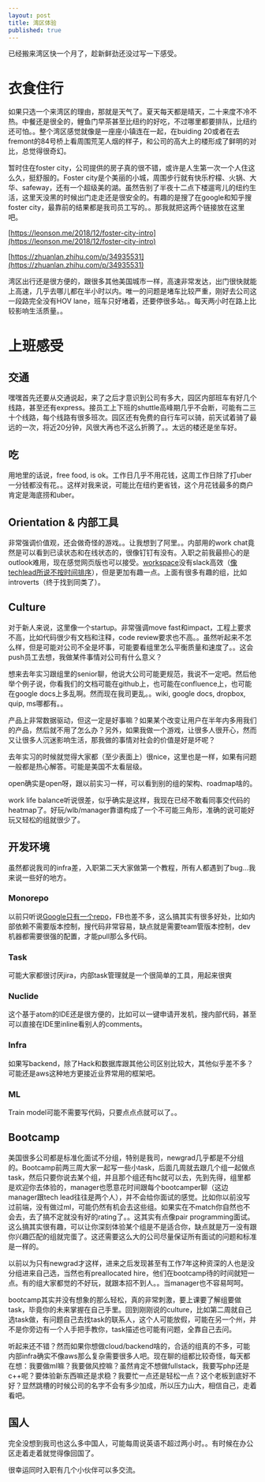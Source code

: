 ```yaml
---
layout: post
title: 湾区体验
published: true
---
```


已经搬来湾区快一个月了，趁新鲜劲还没过写一下感受。

# 衣食住行

如果只选一个来湾区的理由，那就是天气了。夏天每天都是晴天，二十来度不冷不热。中餐还是很全的，鲤鱼门早茶甚至比纽约的好吃，不过哪里都要排队，比纽约还可怕。。整个湾区感觉就像是一座座小镇连在一起，在buiding 20或者在去fremont的84号桥上看周围荒芜人烟的样子，和公司的高大上的楼形成了鲜明的对比，总觉得很奇幻。

暂时住在foster city，公司提供的房子真的很不错，或许是人生第一次一个人住这么久，挺舒服的。Foster city是个美丽的小城，周围步行就有快乐柠檬、火锅、大华、safeway，还有一个超级美的湖。虽然告别了半夜十二点下楼遛弯儿的纽约生活，这里天没黑的时候出门走走还是很安全的。有趣的是搜了在google和知乎搜foster city，最靠前的结果都是我司员工写的。。那我就把这两个链接放在这里吧。

[https://leonson.me/2018/12/foster-city-intro](https://leonson.me/2018/12/foster-city-intro)

[https://zhuanlan.zhihu.com/p/34935531](https://zhuanlan.zhihu.com/p/34935531)


湾区出行还是很方便的，跟很多其他美国城市一样，高速非常发达，出门很快就能上高速，几乎去哪儿都在半小时以内。唯一的问题是堵车比较严重，刚好去公司这一段路完全没有HOV lane，班车只好堵着，还要停很多站。。每天两小时在路上比较影响生活质量。。

# 上班感受
## 交通
嘿嘿首先还要从交通说起，来了之后才意识到公司有多大，园区内部班车有好几个线路，甚至还有express。接员工上下班的shuttle高峰期几乎不会断，可能有二三十个线路，每个线路有很多班次。园区还有免费的自行车可以骑，前天试着骑了最远的一次，将近20分钟，风很大再也不这么折腾了。。太远的楼还是坐车好。

## 吃
用地里的话说，free food, is ok。工作日几乎不用花钱，这周工作日除了打uber一分钱都没有花。。这样对我来说，可能比在纽约更省钱，这个月花钱最多的商户肯定是海底捞和uber。

## Orientation & 内部工具
非常强调价值观，还会做奇怪的游戏。。让我想到了阿里。。内部用的work chat竟然是可以看到已读状态和在线状态的，很像钉钉有没有。入职之前我最担心的是outlook难用，现在感觉网页版也可以接受。[workspace](https://www.facebook.com/workplace)没有slack高效（[像techlead所说不按时间排序](https://www.youtube.com/watch?v=_aXbD6ysQG0)），但是更加有趣一点。上面有很多有趣的组，比如introverts（终于找到同类了）。


## Culture
对于新人来说，这里像一个startup。非常强调move fast和impact，工程上要求不高，比如代码很少有文档和注释，code review要求也不高。。虽然听起来不怎么样，但是可能对公司不全是坏事，可能要看组里怎么平衡质量和速度了。。这会push员工去想，我做某件事情对公司有什么意义？

想来去年实习跟组里的senior聊，他说大公司可能更规范，我说不一定吧。然后他举个例子说，你看我们的文档可能在github上，也可能在confluence上，也可能在google docs上多乱啊。然而现在我司更乱。。wiki, google docs, dropbox, quip, ms哪都有。。

产品上非常数据驱动，但这一定是好事嘛？如果某个改变让用户在半年内多用我们的产品，然后就不用了怎么办？另外，如果我做一个游戏，让很多人很开心，然而又让很多人沉迷影响生活，那我做的事情对社会的价值是好是坏呢？

去年实习的时候就觉得大家都（至少表面上）很nice，这里也是一样，如果有问题一般都是热心解答。可能是美国不太看层级。

open确实是open呀，跟以前实习一样，可以看到别的组的架构、roadmap啥的。

work life balance听说很差，似乎确实是这样，我现在已经不敢看同事交代码的heatmap了。好玩/wlb/manager靠谱构成了一个不可能三角形，准确的说可能好玩又轻松的组就很少了。

## 开发环境
虽然都说我司的infra差，入职第二天大家做第一个教程，所有人都遇到了bug...我来说一些好的地方。

### Monorepo
以前只听说[Google只有一个repo](https://cacm.acm.org/magazines/2016/7/204032-why-google-stores-billions-of-lines-of-code-in-a-single-repository/fulltext)，FB也差不多，这么搞其实有很多好处，比如内部依赖不需要版本控制，搜代码非常容易，缺点就是需要team管版本控制，dev机器都需要很强的配置，才能pull那么多代码。

### Task
可能大家都很讨厌jira，内部task管理就是一个很简单的工具，用起来很爽

### Nuclide
这个基于atom的IDE还是很方便的，比如可以一键申请开发机，搜内部代码，甚至可以直接在IDE里inline看别人的comments。

### Infra
如果写backend，除了Hack和数据库跟其他公司区别比较大，其他似乎差不多？可能还是aws这种地方更接近业界常用的框架吧。

### ML
Train model可能不需要写代码，只要点点点就可以了。。

## Bootcamp

美国很多公司都是标准化面试不分组，特别是我司，newgrad几乎都是不分组的。Bootcamp前两三周大家一起写一些小task，后面几周就去跟几个组一起做点task，然后只要你说去某个组，并且那个组还有hc就可以去，先到先得，组里都是欢迎你去体验的，manager也愿意花时间跟每个bootcamper聊（这边manager跟tech lead往往是两个人），并不会给你面试的感觉。比如你以前没写过前端，没有做过ml，可能仍然有机会去这些组。如果实在不match你自然也不会去，去了搞不定就没有好的rating了。。这其实有点像pair programming面试。这么搞其实很有趣，可以让你深刻体验某个组是不是适合你，缺点就是万一没有跟你兴趣匹配的组就完蛋了。这还需要这么大的公司尽量保证所有面试的问题和标准是一样的。

以前以为只有newgrad才这样，进来之后发现甚至有工作7年这种资深的人也是没分组进来自己选，当然也有preallocated hire，他们在bootcamp待的时间就短一点。有的组大家都觉的不好玩，就跟本招不到人。。当manager也不容易呵呵。

bootcamp其实并没有想象的那么轻松，真的非常刺激，要上课要了解组要做task，毕竟你的未来掌握在自己手里。回到刚刚说的culture，比如第二周就自己选task做，有问题自己去找task的联系人，这个人可能放假，可能在另一个州，并不是你旁边有一个人手把手教你，task描述也可能有问题，全靠自己去问。

听起来还不错？然而如果你想做cloud/backend啥的，合适的组真的不多，可能内部infra确实不像aws那么复杂需要很多人吧。现在聊的组都比较奇怪，每天都在想：我要做ml嘛？我要做风控嘛？虽然肯定不想做fullstack，我要写php还是c++呢？要体验新东西嘛还是求稳？我要忙一点还是轻松一点？这个老板到底好不好？显然跳槽的时候公司的名字不会有多少加成，所以压力山大，相信自己，走着看吧。

## 国人

完全没想到我司也这么多中国人，可能每周说英语不超过两小时。。有时候在办公区走着走着就觉得像回国了。

很幸运同时入职有几个小伙伴可以多交流。

